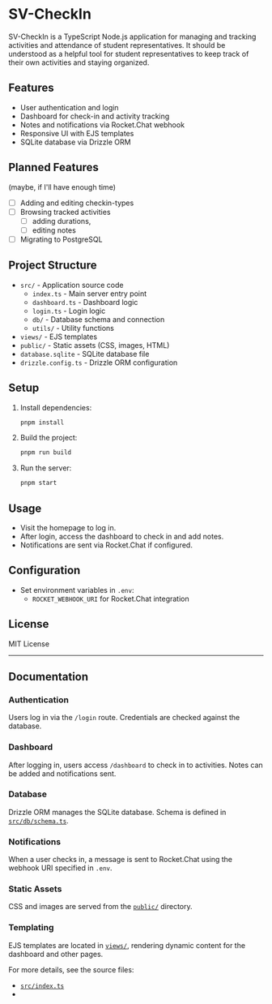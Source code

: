 # SV-CheckIn

SV-CheckIn is a TypeScript Node.js application for managing and tracking activities and attendance of student representatives. It should be understood as a helpful tool for student representatives to keep
track of their own activities and staying organized.

## Features

- User authentication and login
- Dashboard for check-in and activity tracking
- Notes and notifications via Rocket.Chat webhook
- Responsive UI with EJS templates
- SQLite database via Drizzle ORM

## Planned Features

(maybe, if I'll have enough time)

- [ ] Adding and editing checkin-types
- [ ] Browsing tracked activities
  - [ ] adding durations,
  - [ ] editing notes
- [ ] Migrating to PostgreSQL

## Project Structure

- `src/` - Application source code
  - `index.ts` - Main server entry point
  - `dashboard.ts` - Dashboard logic
  - `login.ts` - Login logic
  - `db/` - Database schema and connection
  - `utils/` - Utility functions
- `views/` - EJS templates
- `public/` - Static assets (CSS, images, HTML)
- `database.sqlite` - SQLite database file
- `drizzle.config.ts` - Drizzle ORM configuration

## Setup

1. Install dependencies:
   ```sh
   pnpm install
   ```
2. Build the project:
   ```sh
   pnpm run build
   ```
3. Run the server:
   ```sh
   pnpm start
   ```

## Usage

- Visit the homepage to log in.
- After login, access the dashboard to check in and add notes.
- Notifications are sent via Rocket.Chat if configured.

## Configuration

- Set environment variables in `.env`:
  - `ROCKET_WEBHOOK_URI` for Rocket.Chat integration

## License

MIT License

---

## Documentation

### Authentication

Users log in via the `/login` route. Credentials are checked against the database.

### Dashboard

After logging in, users access `/dashboard` to check in to activities. Notes can be added and notifications sent.

### Database

Drizzle ORM manages the SQLite database. Schema is defined in [`src/db/schema.ts`](src/db/schema.ts).

### Notifications

When a user checks in, a message is sent to Rocket.Chat using the webhook URI specified in `.env`.

### Static Assets

CSS and images are served from the [`public/`](public/) directory.

### Templating

EJS templates are located in [`views/`](views/), rendering dynamic content for the dashboard and other pages.

For more details, see the source files:
- [`src/index.ts`](src/index.ts)
-